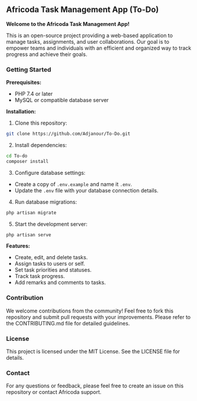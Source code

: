 ## Africoda Task Management App (To-Do)

**Welcome to the Africoda Task Management App!**

This is an open-source project providing a web-based application to manage tasks, assignments, and user collaborations. Our goal is to empower teams and individuals with an efficient and organized way to track progress and achieve their goals.

### Getting Started

**Prerequisites:**

* PHP 7.4 or later
* MySQL or compatible database server

**Installation:**

1. Clone this repository:

```bash
git clone https://github.com/Adjanour/To-Do.git
```

2. Install dependencies:

```bash
cd To-do
composer install
```

3. Configure database settings:

- Create a copy of `.env.example` and name it `.env`.
- Update the `.env` file with your database connection details.

4. Run database migrations:

```bash
php artisan migrate
```

5. Start the development server:

```bash
php artisan serve
```

**Features:**

* Create, edit, and delete tasks.
* Assign tasks to users or self.
* Set task priorities and statuses.
* Track task progress.
* Add remarks and comments to tasks.

### Contribution

We welcome contributions from the community! Feel free to fork this repository and submit pull requests with your improvements. Please refer to the CONTRIBUTING.md file for detailed guidelines.

### License

This project is licensed under the MIT License. See the LICENSE file for details.

### Contact

For any questions or feedback, please feel free to create an issue on this repository or contact Africoda support.

